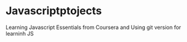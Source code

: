 # Javascriptptojects
Learning  Javascript Essentials from Coursera and Using git version for learninh JS
